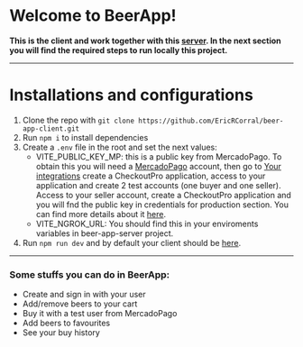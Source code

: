 # Welcome to BeerApp!

**This is the client and work together with this [server](https://github.com/EricRCorral/beer-app-server). In the next section you will find the required steps to run locally this project.**

---

# Installations and configurations

1. Clone the repo with `git clone https://github.com/EricRCorral/beer-app-client.git`
2. Run `npm i` to install dependencies
3. Create a `.env` file in the root and set the next values:
   - VITE_PUBLIC_KEY_MP: this is a public key from MercadoPago. To obtain this you will need a [MercadoPago](https://www.mercadopago.com.ar/) account, then go to [Your integrations](https://www.mercadopago.com.ar/developers/panel/app) create a CheckoutPro application, access to your application and create 2 test accounts (one buyer and one seller). Access to your seller account, create a CheckoutPro application and you will fnd the public key in credentials for production section.
   You can find more details about it [here](https://www.mercadopago.com.ar/developers/es/docs/checkout-pro/landing).
   - VITE_NGROK_URL: You should find this in your enviroments variables in beer-app-server project.
4. Run `npm run dev` and by default your client should be [here](https://localhost:5173/).
 
---

### Some stuffs you can do in BeerApp:
- Create and sign in with your user
- Add/remove beers to your cart
- Buy it with a test user from MercadoPago
- Add beers to favourites
- See your buy history